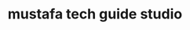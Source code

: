 ---
title: "mustafa tech guide studio"
url: /karachi/mustafa-tech-guide-studio/
shop: electronics
---